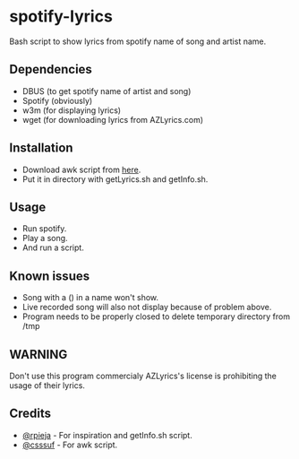 # spotify-lyrics
Bash script to show lyrics from spotify name of song and artist name.

## Dependencies
* DBUS (to get spotify name of artist and song)
* Spotify (obviously)
* w3m (for displaying lyrics)
* wget (for downloading lyrics from AZLyrics.com)

## Installation
* Download awk script from [here](https://gist.github.com/csssuf/13213f23191b92a7ce77#file-spotify_song-awk).
* Put it in directory with getLyrics.sh and getInfo.sh.

## Usage
* Run spotify.
* Play a song.
* And run a script.

## Known issues
* Song with a () in a name won't show.
* Live recorded song will also not display because of problem above.
* Program needs to be properly closed to delete temporary directory from /tmp

## WARNING
Don't use this program commercialy AZLyrics's license is prohibiting the usage of their lyrics.

## Credits
* [@rpieja](https://github.com/rpieja) - For inspiration and getInfo.sh script.
* [@csssuf](https://github.com/csssuf) - For awk script.
